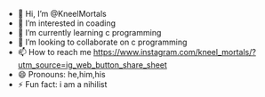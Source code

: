 - 👋 Hi, I’m @KneelMortals
- 👀 I’m interested in coading
- 🌱 I’m currently learning c programming
- 💞️ I’m looking to collaborate on c programming
- 📫 How to reach me https://www.instagram.com/kneel_mortals/?utm_source=ig_web_button_share_sheet
- 😄 Pronouns: he,him,his
- ⚡ Fun fact: i am a nihilist

<!---
KneelMortals/KneelMortals is a ✨ special ✨ repository because its `README.md` (this file) appears on your GitHub profile.
You can click the Preview link to take a look at your changes.
--->
